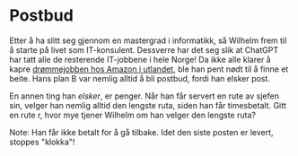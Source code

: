 # Postbud

Etter å ha slitt seg gjennom en mastergrad i informatikk, så Wilhelm frem til å starte på livet som IT-konsulent. Dessverre har det seg slik at ChatGPT har tatt alle de resterende IT-jobbene i hele Norge! Da ikke alle klarer å kapre [drømmejobben hos Amazon i utlandet](https://www.uio.no/studier/program/informatikk-programmering-master/karriereintervjuer/sarek-landet-drommejobben-hos-amazon.html), ble han pent nødt til å finne et beite. Hans plan B var nemlig alltid å bli postbud, fordi han elsker post.

En annen ting han *elsker*, er penger. Når han får servert en rute av sjefen sin, velger han nemlig alltid den lengste ruta, siden han får timesbetalt. Gitt en rute r, hvor mye tjener Wilhelm om han velger den lengste ruta?

Note: Han får ikke betalt for å gå tilbake. Idet den siste posten er levert, stoppes "klokka"!
